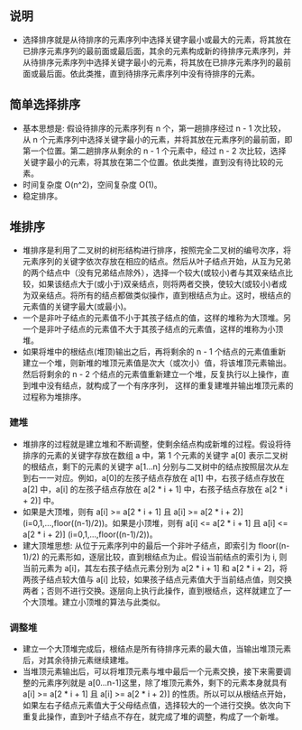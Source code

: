 
## 说明
- 选择排序就是从待排序的元素序列中选择关键字最小或最大的元素，将其放在已排序元素序列的最前面或最后面，其余的元素构成新的待排序元素序列，并从待排序元素序列中选择关键字最小的元素，将其放在已排序元素序列的最前面或最后面。依此类推，直到待排序元素序列中没有待排序的元素。

## 简单选择排序
- 基本思想是: 假设待排序的元素序列有 n 个，第一趟排序经过 n - 1 次比较，从 n 个元素序列中选择关键字最小的元素，并将其放在元素序列的最前面，即第一个位置。第二趟排序从剩余的 n - 1 个元素中，经过 n - 2 次比较，选择关键字最小的元素，将其放在第二个位置。依此类推，直到没有待比较的元素。
- 时间复杂度 O(n^2)，空间复杂度 O(1)。
- 稳定排序。

## 堆排序
- 堆排序是利用了二叉树的树形结构进行排序，按照完全二叉树的编号次序，将元素序列的关键字依次存放在相应的结点。然后从叶子结点开始，从互为兄弟的两个结点中（没有兄弟结点除外），选择一个较大(或较小)者与其双亲结点比较，如果该结点大于(或小于)双亲结点，则将两者交换，使较大(或较小)者成为双亲结点。将所有的结点都做类似操作，直到根结点为止。这时，根结点的元素值的关键字最大(或最小)。
- 一个是非叶子结点的元素值不小于其孩子结点的值，这样的堆称为大顶堆。另一个是非叶子结点的元素值不大于其孩子结点的元素值，这样的堆称为小顶堆。
- 如果将堆中的根结点(堆顶)输出之后，再将剩余的 n - 1 个结点的元素值重新建立一个堆，则新堆的堆顶元素值是次大（或次小）值，将该堆顶元素输出。然后将剩余的 n - 2 个结点的元素值重新建立一个堆，反复执行以上操作，直到堆中没有结点，就构成了一个有序序列， 这样的重复建堆并输出堆顶元素的过程称为堆排序。

### 建堆
- 堆排序的过程就是建立堆和不断调整，使剩余结点构成新堆的过程。假设将待排序的元素的关键字存放在数组 a 中，第 1 个元素的关键字 a[0] 表示二叉树的根结点，剩下的元素的关键字 a[1...n] 分别与二叉树中的结点按照层次从左到右一一对应。例如，a[0]的左孩子结点存放在 a[1] 中，右孩子结点存放在 a[2] 中，a[i] 的左孩子结点存放在 a[2 * i + 1] 中，右孩子结点存放在 a[2 * i + 2)] 中。
- 如果是大顶堆，则有 a[i] >= a[2 * i + 1] 且 a[i] >= a[2 * i + 2)] (i=0,1,...,floor((n-1)/2))。如果是小顶堆，则有 a[i] <= a[2 * i + 1] 且 a[i] <= a[2 * i + 2)] (i=0,1,...,floor((n-1)/2))。
- 建大顶堆思想: 从位于元素序列中的最后一个非叶子结点，即索引为 floor((n-1)/2) 的元素形如，逐层比较，直到根结点为止。假设当前结点的索引为 i, 则当前元素为 a[i]，其左右孩子结点元素分别为 a[2 * i + 1] 和 a[2 * i + 2]，将两孩子结点较大值与 a[i] 比较，如果孩子结点元素值大于当前结点值，则交换两者；否则不进行交换。逐层向上执行此操作，直到根结点，这样就建立了一个大顶堆。建立小顶堆的算法与此类似。

### 调整堆
- 建立一个大顶堆完成后，根结点是所有待排序元素的最大值，当输出堆顶元素后，对其余待排元素继续建堆。
- 当堆顶元素输出后，可以将堆顶元素与堆中最后一个元素交换，接下来需要调整的元素序列就是 a[0...n-1]这里，除了堆顶元素外，剩下的元素本身就具有 a[i] >= a[2 * i + 1] 且 a[i] >= a[2 * i + 2)] 的性质。所以可以从根结点开始，如果左右子结点元素值大于父母结点值，选择较大的一个进行交换。依次向下重复此操作，直到叶子结点不存在，就完成了堆的调整，构成了一个新堆。
